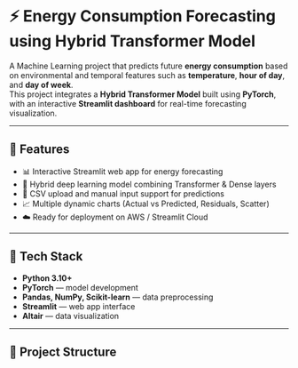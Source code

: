 # ⚡ Energy Consumption Forecasting using Hybrid Transformer Model

A Machine Learning project that predicts future **energy consumption** based on environmental and temporal features such as **temperature**, **hour of day**, and **day of week**.  
This project integrates a **Hybrid Transformer Model** built using **PyTorch**, with an interactive **Streamlit dashboard** for real-time forecasting visualization.

---

## 🚀 Features
- 📊 Interactive Streamlit web app for energy forecasting  
- 🧠 Hybrid deep learning model combining Transformer & Dense layers  
- 🧾 CSV upload and manual input support for predictions  
- 📈 Multiple dynamic charts (Actual vs Predicted, Residuals, Scatter)  
- ☁️ Ready for deployment on AWS / Streamlit Cloud  

---

## 🧩 Tech Stack
- **Python 3.10+**
- **PyTorch** — model development  
- **Pandas, NumPy, Scikit-learn** — data preprocessing  
- **Streamlit** — web app interface  
- **Altair** — data visualization  

---

## 📁 Project Structure
